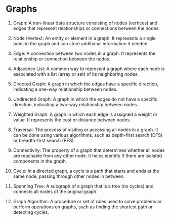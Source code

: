 # Graphs

1. Graph: A non-linear data structure consisting of nodes (vertices) and edges that represent relationships or connections between the nodes.

2. Node (Vertex): An entity or element in a graph. It represents a single point in the graph and can store additional information if needed.

3. Edge: A connection between two nodes in a graph. It represents the relationship or connection between the nodes.

4. Adjacency List: A common way to represent a graph where each node is associated with a list (array or set) of its neighboring nodes.

5. Directed Graph: A graph in which the edges have a specific direction, indicating a one-way relationship between nodes.

6. Undirected Graph: A graph in which the edges do not have a specific direction, indicating a two-way relationship between nodes.

7. Weighted Graph: A graph in which each edge is assigned a weight or value. It represents the cost or distance between nodes.

8. Traversal: The process of visiting or accessing all nodes in a graph. It can be done using various algorithms, such as depth-first search (DFS) or breadth-first search (BFS).

9. Connectivity: The property of a graph that determines whether all nodes are reachable from any other node. It helps identify if there are isolated components in the graph.

10. Cycle: In a directed graph, a cycle is a path that starts and ends at the same node, passing through other nodes in between.

11. Spanning Tree: A subgraph of a graph that is a tree (no cycles) and connects all nodes of the original graph.

12. Graph Algorithm: A procedure or set of rules used to solve problems or perform operations on graphs, such as finding the shortest path or detecting cycles.